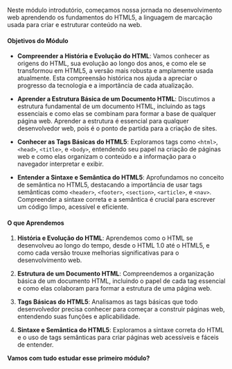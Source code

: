 Neste módulo introdutório, começamos nossa jornada no desenvolvimento web aprendendo os fundamentos do HTML5, a linguagem de marcação usada para criar e estruturar conteúdo na web. 
#### Objetivos do Módulo

- **Compreender a História e Evolução do HTML**: Vamos conhecer  as origens do HTML, sua evolução ao longo dos anos, e como ele se transformou em HTML5, a versão mais robusta e amplamente usada atualmente. Esta compreensão histórica nos ajuda a apreciar o progresso da tecnologia e a importância de cada atualização.

- **Aprender a Estrutura Básica de um Documento HTML**: Discutimos a estrutura fundamental de um documento HTML, incluindo as tags essenciais e como elas se combinam para formar a base de qualquer página web. Aprender a estrutura é essencial para qualquer desenvolvedor web, pois é o ponto de partida para a criação de sites.

- **Conhecer as Tags Básicas do HTML5**: Exploramos tags como `<html>`, `<head>`, `<title>`, e `<body>`, entendendo seu papel na criação de páginas web e como elas organizam o conteúdo e a informação para o navegador interpretar e exibir.

- **Entender a Sintaxe e Semântica do HTML5**: Aprofundamos no conceito de semântica no HTML5, destacando a importância de usar tags semânticas como `<header>`, `<footer>`, `<section>`, `<article>`, e `<nav>`. Compreender a sintaxe correta e a semântica é crucial para escrever um código limpo, acessível e eficiente.

#### O que Aprendemos

1. **História e Evolução do HTML**: Aprendemos como o HTML se desenvolveu ao longo do tempo, desde o HTML 1.0 até o HTML5, e como cada versão trouxe melhorias significativas para o desenvolvimento web.
   
2. **Estrutura de um Documento HTML**: Compreendemos a organização básica de um documento HTML, incluindo o papel de cada tag essencial e como elas colaboram para formar a estrutura de uma página web.

3. **Tags Básicas do HTML5**: Analisamos as tags básicas que todo desenvolvedor precisa conhecer para começar a construir páginas web, entendendo suas funções e aplicabilidade.

4. **Sintaxe e Semântica do HTML5**: Exploramos a sintaxe correta do HTML e o uso de tags semânticas para criar páginas web acessíveis e fáceis de entender.

**Vamos com tudo estudar esse primeiro módulo?**
